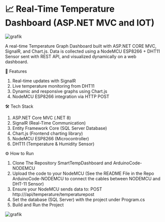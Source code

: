 # 📈 Real-Time Temperature Dashboard (ASP.NET MVC and IOT)

![grafik](https://github.com/user-attachments/assets/6a88bd58-97a4-458b-942d-6c2dd68cbf9f)

A real-time Temperature Graph Dashboard built with ASP.NET CORE MVC, SignalR, and Chart.js. Data is collected using a NodeMCU ESP8266 + DHT11 Sensor sent with REST API, and visualized dynamically on a web dashboard.

🚀 Features
1. Real-time updates with SignalR
2. Live temperature monitoring from DHT11
3. Dynamic and responsive graphs using Chart.js
4. NodeMCU ESP8266 integration via HTTP POST

🛠️ Tech Stack
1. ASP.NET Core MVC (.NET 8)
2. SignalR (Real-Time Communication)
3. Entity Framework Core (SQL Server Database)
4. Chart.js (Frontend charting library)
5. NodeMCU ESP8266 (Microcontroller)
6. DHT11 (Temperature & Humidity Sensor)

⚙️ How to Run
1. Clone The Repository SmartTempDashboard and ArduinoCode-NODEMCU
2. Upload the code to your NodeMCU (See the README File in the Repo ArduinoCode-NODEMCU to connect the cables between NODEMCU and DHT-11 Sensor)
3. Ensure your NodeMCU sends data to: POST http://<your-server>/api/temperature/temperaturepost
4. Set the database (SQL Server) with the project under Program.cs
5. Build and Run the Project


![grafik](https://github.com/user-attachments/assets/41c1a12d-b0c5-478b-86b5-80677ab22b29)



